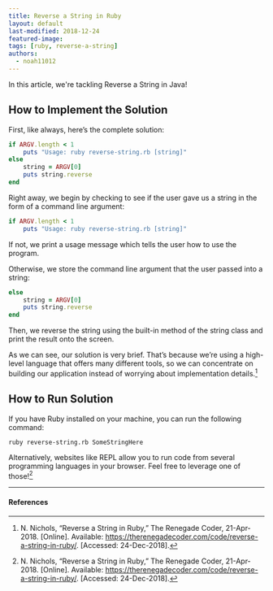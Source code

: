 ```yaml
---
title: Reverse a String in Ruby
layout: default
last-modified: 2018-12-24
featured-image:
tags: [ruby, reverse-a-string]
authors:
  - noah11012
---
```


In this article, we're tackling Reverse a String in Java!

## How to Implement the Solution

First, like always, here’s the complete solution:

```ruby
if ARGV.length < 1
    puts "Usage: ruby reverse-string.rb [string]"
else
    string = ARGV[0]
    puts string.reverse
end
```

Right away, we begin by checking to see if the user gave us a string in the
form of a command line argument:

```ruby
if ARGV.length < 1
    puts "Usage: ruby reverse-string.rb [string]"
```

If not, we print a usage message which tells the user how to use the program.

Otherwise, we store the command line argument that the user passed into a string:

```ruby
else
    string = ARGV[0]
    puts string.reverse
end
```

Then, we reverse the string using the built-in method of the string class and
print the result onto the screen.

As we can see, our solution is very brief. That’s because we’re using a
high-level language that offers many different tools, so we can concentrate on
building our application instead of worrying about implementation details.[^1]

## How to Run Solution

If you have Ruby installed on your machine, you can run the following command:

```console
ruby reverse-string.rb SomeStringHere
```

Alternatively, websites like REPL allow you to run code from several programming
languages in your browser. Feel free to leverage one of those![^1]

---

#### References

[^1]: N. Nichols, “Reverse a String in Ruby,” The Renegade Coder, 21-Apr-2018. [Online]. Available: <https://therenegadecoder.com/code/reverse-a-string-in-ruby/>. [Accessed: 24-Dec-2018].
